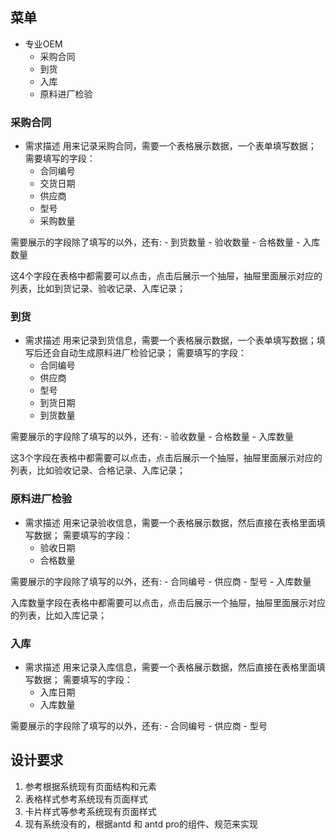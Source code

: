 ## 菜单
- 专业OEM
    - 采购合同
    - 到货
    - 入库
    - 原料进厂检验

### 采购合同
- 需求描述
用来记录采购合同，需要一个表格展示数据，一个表单填写数据；
需要填写的字段：
    - 合同编号
    - 交货日期
    - 供应商
    - 型号
    - 采购数量

需要展示的字段除了填写的以外，还有:
    - 到货数量
    - 验收数量
    - 合格数量
    - 入库数量

这4个字段在表格中都需要可以点击，点击后展示一个抽屉，抽屉里面展示对应的列表，比如到货记录、验收记录、入库记录；

### 到货
- 需求描述
用来记录到货信息，需要一个表格展示数据，一个表单填写数据；填写后还会自动生成原料进厂检验记录；
需要填写的字段：
    - 合同编号
    - 供应商
    - 型号
    - 到货日期
    - 到货数量

需要展示的字段除了填写的以外，还有:
    - 验收数量
    - 合格数量
    - 入库数量

这3个字段在表格中都需要可以点击，点击后展示一个抽屉，抽屉里面展示对应的列表，比如验收记录、合格记录、入库记录；

### 原料进厂检验
- 需求描述
用来记录验收信息，需要一个表格展示数据，然后直接在表格里面填写数据；
需要填写的字段：
    - 验收日期
    - 合格数量

需要展示的字段除了填写的以外，还有:
    - 合同编号
    - 供应商
    - 型号
    - 入库数量

入库数量字段在表格中都需要可以点击，点击后展示一个抽屉，抽屉里面展示对应的列表，比如入库记录；

### 入库
- 需求描述
用来记录入库信息，需要一个表格展示数据，然后直接在表格里面填写数据；
需要填写的字段：
    - 入库日期
    - 入库数量

需要展示的字段除了填写的以外，还有:
    - 合同编号
    - 供应商
    - 型号

## 设计要求
1. 参考根据系统现有页面结构和元素
2. 表格样式参考系统现有页面样式
3. 卡片样式等参考系统现有页面样式
4. 现有系统没有的，根据antd 和 antd pro的组件、规范来实现